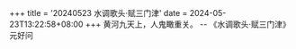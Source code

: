 +++
title = '20240523 水调歌头·赋三门津'
date = 2024-05-23T13:22:58+08:00
+++
黄河九天上，人鬼瞰重关。
-- 《水调歌头·赋三门津》 元好问
